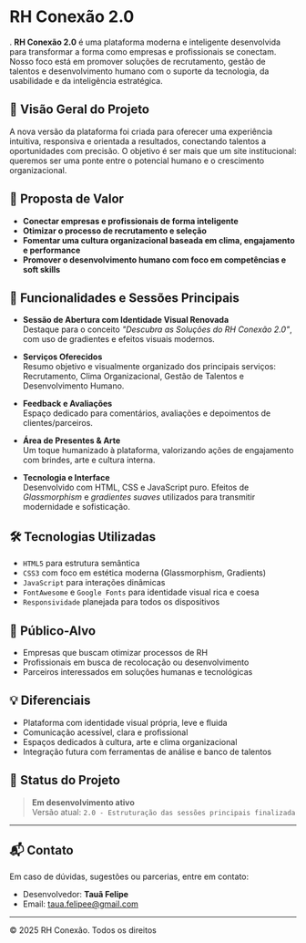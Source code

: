 # RH Conexão 2.0
.
**RH Conexão 2.0** é uma plataforma moderna e inteligente desenvolvida para transformar a forma como empresas e profissionais se conectam. Nosso foco está em promover soluções de recrutamento, gestão de talentos e desenvolvimento humano com o suporte da tecnologia, da usabilidade e da inteligência estratégica.

## 🚀 Visão Geral do Projeto

A nova versão da plataforma foi criada para oferecer uma experiência intuitiva, responsiva e orientada a resultados, conectando talentos a oportunidades com precisão. O objetivo é ser mais que um site institucional: queremos ser uma ponte entre o potencial humano e o crescimento organizacional.

## 🧠 Proposta de Valor

- **Conectar empresas e profissionais de forma inteligente**
- **Otimizar o processo de recrutamento e seleção**
- **Fomentar uma cultura organizacional baseada em clima, engajamento e performance**
- **Promover o desenvolvimento humano com foco em competências e soft skills**

## 🎯 Funcionalidades e Sessões Principais

- **Sessão de Abertura com Identidade Visual Renovada**  
  Destaque para o conceito *"Descubra as Soluções do RH Conexão 2.0"*, com uso de gradientes e efeitos visuais modernos.

- **Serviços Oferecidos**  
  Resumo objetivo e visualmente organizado dos principais serviços: Recrutamento, Clima Organizacional, Gestão de Talentos e Desenvolvimento Humano.

- **Feedback e Avaliações**  
  Espaço dedicado para comentários, avaliações e depoimentos de clientes/parceiros.

- **Área de Presentes & Arte**  
  Um toque humanizado à plataforma, valorizando ações de engajamento com brindes, arte e cultura interna.

- **Tecnologia e Interface**  
  Desenvolvido com HTML, CSS e JavaScript puro. Efeitos de *Glassmorphism* e *gradientes suaves* utilizados para transmitir modernidade e sofisticação.

## 🛠️ Tecnologias Utilizadas

- `HTML5` para estrutura semântica
- `CSS3` com foco em estética moderna (Glassmorphism, Gradients)
- `JavaScript` para interações dinâmicas
- `FontAwesome` e `Google Fonts` para identidade visual rica e coesa
- `Responsividade` planejada para todos os dispositivos

## 🎯 Público-Alvo

- Empresas que buscam otimizar processos de RH
- Profissionais em busca de recolocação ou desenvolvimento
- Parceiros interessados em soluções humanas e tecnológicas

## 💡 Diferenciais

- Plataforma com identidade visual própria, leve e fluida
- Comunicação acessível, clara e profissional
- Espaços dedicados à cultura, arte e clima organizacional
- Integração futura com ferramentas de análise e banco de talentos

## 📌 Status do Projeto

> **Em desenvolvimento ativo**  
> Versão atual: `2.0 - Estruturação das sessões principais finalizada`

---

## 📬 Contato

Em caso de dúvidas, sugestões ou parcerias, entre em contato:

- Desenvolvedor: **Tauã Felipe**
- Email: [taua.felipee@gmail.com](mailto:taua.felipee@gmail.com)

---

© 2025 RH Conexão. Todos os direitos
